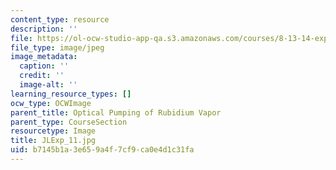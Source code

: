 ```yaml
---
content_type: resource
description: ''
file: https://ol-ocw-studio-app-qa.s3.amazonaws.com/courses/8-13-14-experimental-physics-i-ii-junior-lab-fall-2016-spring-2017/b7145b1a3e659a4f7cf9ca0e4d1c31fa_JLExp_11.jpg
file_type: image/jpeg
image_metadata:
  caption: ''
  credit: ''
  image-alt: ''
learning_resource_types: []
ocw_type: OCWImage
parent_title: Optical Pumping of Rubidium Vapor
parent_type: CourseSection
resourcetype: Image
title: JLExp_11.jpg
uid: b7145b1a-3e65-9a4f-7cf9-ca0e4d1c31fa
---
```

